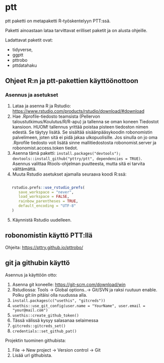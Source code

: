 
# ptt

<!-- badges: start -->
<!-- badges: end -->

ptt paketti on metapaketti R-työskentelyyn PTT:ssä.

Paketti ainoastaan lataa tarvittavat erilliset paketit ja on alusta ohjeille.

Ladattavat paketit ovat:

- tidyverse,
- ggptt
- pttrobo
- pttdatahaku


## Ohjeet R:n ja ptt-pakettien käyttöönottoon

### Asennus ja asetukset

1. Lataa ja asenna R ja Rstudio: https://www.rstudio.com/products/rstudio/download/#download
2. Hae .Rprofile-tiedosto teamsista (Pellervon taloustutkimus/Koulutus/R/R-apu) ja tallenna se oman koneen Tiedostot kansioon. HUOM! tallennus yrittää poistaa pisteen tiedoston nimen edestä. Se täytyy lisätä.
   Se sisältää sisäänpääsykoodin robonomistin palvelimeen, joten sitä ei pidä jakaa
   ulkopuolisille. Jos sinulla on jo oma .Rprofile tiedosto voit lisätä sinne mallitiedostosta robonomist.server ja robonomist.access.token tiedot.
3. Asenna tämä paketti: `install.packages("devtools"); devtools::install_github("pttry/ptt", dependencies = TRUE)`. Asennus valittaa Rtools-ohjelman puutteesta, mutta sitä ei tarvita välttämättä.
4. Muuta Rstudio asetukset ajamalla seuraava koodi R:ssä:


```r

   rstudio.prefs::use_rstudio_prefs(
      save_workspace = "never",
      load_workspace = FALSE,
      rainbow_parentheses = TRUE,
      default_encoding = "UTF-8"
   )
``` 
5. Käynnistä Rstudio uudelleen.

## robonomistin käyttö PTT:llä

Ohjeita: https://pttry.github.io/pttrobo/

## git ja githubin käyttö

Asennus ja käyttöön otto:
1. Asenna git koneelle: https://git-scm.com/download/win
2. Rstudiossa: Tools -> Global options..-> Git/SVN ja raksi ruutuun enable. Polku git:iin pitäisi olla ruudussa alla.
3. `install.packages(c("usethis", "gitcreds"))`
4. `usethis::use_git_config(user.name = "YourName", user.email = "your@mail.com")`
5. `usethis::create_github_token()`
6. Tässä välissä kysyy salasanaa selaimessa
7. `gitcreds::gitcreds_set()`
8. `credentials::set_github_pat()`

Projektin tuominen githubista:
1. File -> New project -> Version control -> Git
2. Lisää url githubista.

